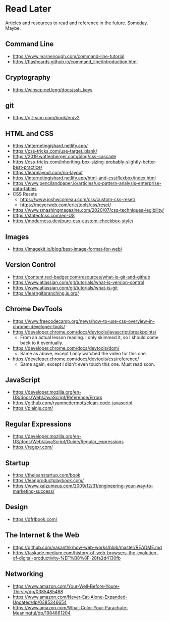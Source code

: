 # Read Later

Articles and resources to read and reference in the future. Someday. Maybe. 

## Command Line

- https://www.learnenough.com/command-line-tutorial
- https://flashcards.github.io/command_line/introduction.html

## Cryptography

- https://winscp.net/eng/docs/ssh_keys

## git

- https://git-scm.com/book/en/v2

## HTML and CSS

- https://internetingishard.netlify.app/
- https://css-tricks.com/use-target_blank/
- https://2019.wattenberger.com/blog/css-cascade
- https://css-tricks.com/inheriting-box-sizing-probably-slightly-better-best-practice/
- https://learnlayout.com/no-layout
- https://internetingishard.netlify.app/html-and-css/flexbox/index.html
- https://www.pencilandpaper.io/articles/ux-pattern-analysis-enterprise-data-tables
- CSS Resets
    - https://www.joshwcomeau.com/css/custom-css-reset/
    - https://meyerweb.com/eric/tools/css/reset/
- https://www.smashingmagazine.com/2020/07/css-techniques-legibility/
- https://stateofcss.com/en-US
- https://moderncss.dev/pure-css-custom-checkbox-style/

## Images

- https://imagekit.io/blog/best-image-format-for-web/

## Version Control

- https://content.red-badger.com/resources/what-is-git-and-github
- https://www.atlassian.com/git/tutorials/what-is-version-control
- https://www.atlassian.com/git/tutorials/what-is-git
- https://learngitbranching.js.org/

## Chrome DevTools

- https://www.freecodecamp.org/news/how-to-use-css-overview-in-chrome-developer-tools/
- https://developer.chrome.com/docs/devtools/javascript/breakpoints/
    - From an actual lesson reading. I only skimmed it, so I should come back to it eventually.
- https://developer.chrome.com/docs/devtools/dom/
    - Same as above, except I only watched the video for this one.
- https://developer.chrome.com/docs/devtools/css/reference/
    - Same again, except I didn't even touch this one. Must read soon.

## JavaScript

- https://developer.mozilla.org/en-US/docs/Web/JavaScript/Reference/Errors
- https://github.com/ryanmcdermott/clean-code-javascript
- https://plainjs.com/

## Regular Expressions

- https://developer.mozilla.org/en-US/docs/Web/JavaScript/Guide/Regular_expressions
- https://regexr.com/

## Startup

- https://theleanstartup.com/book
- https://leanproductplaybook.com/
- https://www.kalzumeus.com/2009/12/31/engineering-your-way-to-marketing-success/

## Design

- https://dfrlbook.com/

## The Internet & the Web

- https://github.com/vasanthk/how-web-works/blob/master/README.md
- https://taskade.medium.com/history-of-web-browsers-the-evolution-of-digital-productivity-%EF%B8%8F-28fa2d4130fb

## Networking

- https://www.amazon.com/Your-Well-Before-Youre-Thirsty/dp/0385485468
- https://www.amazon.com/Never-Eat-Alone-Expanded-Updated/dp/0385346654
- https://www.amazon.com/What-Color-Your-Parachute-Meaningful/dp/1984861204